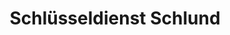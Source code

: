 ---
title: "Schlüsseldienst Schlund"
url: /darmstadt/schluesseldienst-schlund/
shop: Schlüsseldienst
---